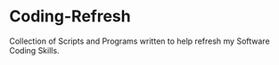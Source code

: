 # Coding-Refresh
Collection of Scripts and Programs written to help refresh my Software Coding Skills.
